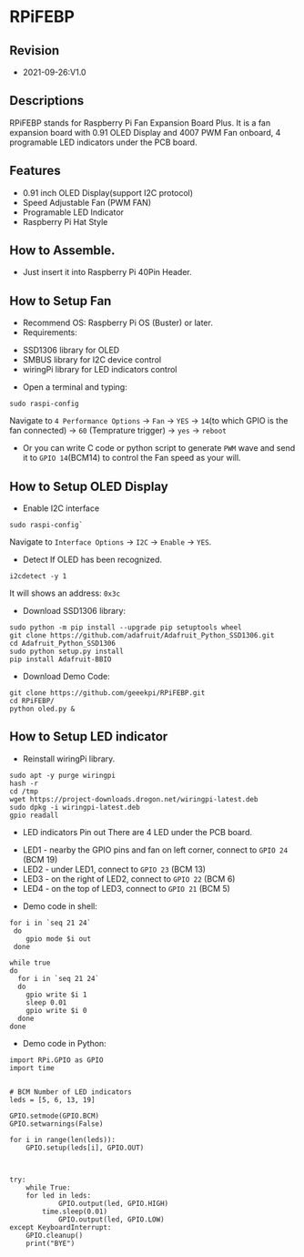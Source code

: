 # RPiFEBP
## Revision
* 2021-09-26:V1.0
## Descriptions
RPiFEBP stands for Raspberry Pi Fan Expansion Board Plus.
It is a fan expansion board with 0.91 OLED Display and 4007 PWM Fan onboard, 4 programable LED indicators under the PCB board.
## Features
* 0.91 inch OLED Display(support I2C protocol) 
* Speed Adjustable Fan (PWM FAN)
* Programable LED Indicator 
* Raspberry Pi Hat Style
## How to Assemble.
* Just insert it into Raspberry Pi 40Pin Header.
## How to Setup Fan 
* Recommend OS: Raspberry Pi OS (Buster) or later.
* Requirements:
 - SSD1306 library for OLED 
 - SMBUS library for I2C device control
 - wiringPi library for LED indicators control
* Open a terminal and typing:
```
sudo raspi-config
```
Navigate to `4 Performance Options` -> `Fan` -> `YES` -> `14`(to which GPIO is the fan connected) -> `60` (Temprature trigger) -> `yes` -> `reboot` 
* Or you can write C code or python script to generate `PWM` wave and send it to `GPIO 14`(BCM14) to control the Fan speed as your will. 
## How to Setup OLED Display
* Enable I2C interface 
```
sudo raspi-config`
```
Navigate to `Interface Options` -> `I2C` -> `Enable` -> `YES`.
* Detect If OLED has been recognized.
```
i2cdetect -y 1
```
It will shows an address: `0x3c`
* Download SSD1306 library:

```
sudo python -m pip install --upgrade pip setuptools wheel
git clone https://github.com/adafruit/Adafruit_Python_SSD1306.git
cd Adafruit_Python_SSD1306
sudo python setup.py install
pip install Adafruit-BBIO
```
* Download Demo Code:
``` 
git clone https://github.com/geeekpi/RPiFEBP.git
cd RPiFEBP/
python oled.py & 
```
## How to Setup LED indicator
* Reinstall wiringPi library.
```
sudo apt -y purge wiringpi
hash -r 
cd /tmp
wget https://project-downloads.drogon.net/wiringpi-latest.deb
sudo dpkg -i wiringpi-latest.deb
gpio readall

```
* LED indicators Pin out
There are 4 LED under the PCB board.
 - LED1 - nearby the GPIO pins and fan on left corner, connect to `GPIO 24` (BCM 19)
 - LED2 - under LED1, connect to `GPIO 23` (BCM 13)
 - LED3 - on the right of LED2, connect to `GPIO 22` (BCM 6) 
 - LED4 - on the top of LED3, connect to `GPIO 21` (BCM 5) 
* Demo code in shell:
```
for i in `seq 21 24`
 do 
    gpio mode $i out
 done 

while true
do 
  for i in `seq 21 24`
  do
	gpio write $i 1 
  	sleep 0.01
  	gpio write $i 0
  done
done

```
* Demo code in Python:
```
import RPi.GPIO as GPIO
import time 


# BCM Number of LED indicators
leds = [5, 6, 13, 19]

GPIO.setmode(GPIO.BCM)
GPIO.setwarnings(False)

for i in range(len(leds)):
    GPIO.setup(leds[i], GPIO.OUT)



try:
    while True:
	for led in leds:
       	    GPIO.output(led, GPIO.HIGH)
	    time.sleep(0.01)
            GPIO.output(led, GPIO.LOW)
except KeyboardInterrupt:
    GPIO.cleanup()
    print("BYE")
```
